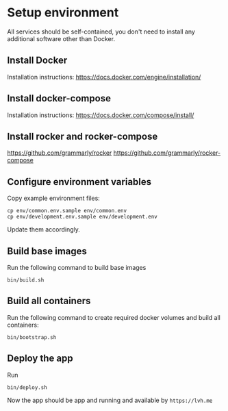 # Setup environment

All services should be self-contained, you don't need to install any additional software other than Docker.

## Install Docker

Installation instructions: https://docs.docker.com/engine/installation/

## Install docker-compose

Installation instructions: https://docs.docker.com/compose/install/

## Install rocker and rocker-compose

https://github.com/grammarly/rocker
https://github.com/grammarly/rocker-compose

## Configure environment variables

Copy example environment files:

    cp env/common.env.sample env/common.env
    cp env/development.env.sample env/development.env

Update them accordingly.

## Build base images

Run the following command to build base images

    bin/build.sh

## Build all containers

Run the following command to create required docker volumes and build all containers:

    bin/bootstrap.sh

## Deploy the app

Run

    bin/deploy.sh

Now the app should be app and running and available by `https://lvh.me`
